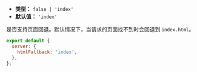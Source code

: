 - **类型：** `false | 'index'`
- **默认值：** `'index'`

是否支持页面回退。默认情况下，当请求的页面找不到时会回退到 `index.html`。

```js
export default {
  server: {
    htmlFallback: 'index',
  },
};
```
